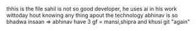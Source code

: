 thhis is the file
sahil is not so good developer, he uses ai in his work wittoday hout knowing any thing apout the technology
abhinav is so bhadwa insaan
=> abhinav have 3 gf = mansi,shipra and khusi
git "again"